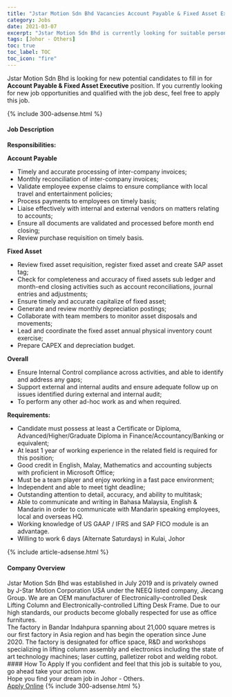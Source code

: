 ```yaml
---
title: "Jstar Motion Sdn Bhd Vacancies Account Payable & Fixed Asset Executive" 
category: Jobs 
date: 2021-03-07 
excerpt: "Jstar Motion Sdn Bhd is currently looking for suitable person to fill in the Account Payable & Fixed Asset Executive which based in Johor - Others" 
tags: [Johor - Others] 
toc: true 
toc_label: TOC 
toc_icon: "fire" 
--- 
```


<p>Jstar Motion Sdn Bhd is looking for new potential candidates to fill in for <b>Account Payable & Fixed Asset Executive</b> position. If you currently looking for new job opportunities and qualified with the job desc, feel free to apply this job.
</p>{% include 300-adsense.html %} 
<div><div><h4>Job Description</h4></div><div><div><span><div><p><strong>Responsibilities:</strong></p><p><strong>Account Payable</strong></p><ul><li>Timely and accurate processing of inter-company invoices;</li><li>Monthly reconciliation of inter-company invoices;</li><li>Validate employee expense claims to ensure compliance with local travel and entertainment policies;</li><li>Process payments to employees on timely basis;</li><li>Liaise effectively with internal and external vendors on matters relating to accounts;</li><li>Ensure all documents are validated and processed before month end closing;</li><li>Review purchase requisition on timely basis.</li></ul><p><strong>Fixed Asset</strong></p><ul><li>Review fixed asset requisition, register fixed asset and create SAP asset tag;</li><li>Check for completeness and accuracy of fixed assets sub ledger and month-end closing activities such as account reconciliations, journal entries and adjustments;</li><li>Ensure timely and accurate capitalize of fixed asset;</li><li>Generate and review monthly depreciation postings;</li><li>Collaborate with team members to monitor asset disposals and movements;</li><li>Lead and coordinate the fixed asset annual physical inventory count exercise;</li><li>Prepare CAPEX and depreciation budget.</li></ul><p><strong>Overall</strong></p><ul><li>Ensure Internal Control compliance across activities, and able to identify and address any gaps;</li><li>Support external and internal audits and ensure adequate follow up on issues identified during external and internal audit;</li><li>To perform any other ad-hoc work as and when required.</li></ul><p><strong>Requirements:</strong></p><ul><li>Candidate must possess at least a Certificate or Diploma, Advanced/Higher/Graduate Diploma in Finance/Accountancy/Banking or equivalent;</li><li>At least 1 year of working experience in the related field is required for this position;</li><li>Good credit in English, Malay, Mathematics and accounting subjects with proficient in Microsoft Office;</li><li>Must be a team player and enjoy working in a fast pace environment;</li><li>Independent and able to meet tight deadline;</li><li>Outstanding attention to detail, accuracy, and ability to multitask;</li><li>Able to communicate and writing in Bahasa Malaysia, English &amp; Mandarin in order to communicate with Mandarin speaking employees, local and overseas HQ.</li><li>Working knowledge of US GAAP / IFRS and SAP FICO module is an advantage.</li><li>Willing to work 6 days (Alternate Saturdays) in Kulai, Johor</li></ul></div></span></div></div></div> 
{% include article-adsense.html %} 
<div><div><h4>Company Overview</h4></div><div><div><span><div><div>Jstar Motion Sdn Bhd was established in July 2019 and is privately owned by J-Star Motion Corporation USA under the NEEQ listed company, Jiecang Group. We are an OEM manufacturer of Electronically-controlled Desk Lifting Column and Electronically-controlled Lifting Desk Frame. Due to our high standards, our products become globally respected for use as office furnitures.</div>
<div>The factory in Bandar Indahpura spanning about 21,000 square metres is our first factory in Asia region and has begin the operation since June 2020.&#160;The factory is designated for office space, R&amp;D and workshops specializing in lifting column assembly and electronics including the state of art technology machines; laser cutting, palletizer robot and welding robot.</div></div></span></div></div></div> 
#### How To Apply 
If you confident and feel that this job is suitable to you, go ahead take your action now. <br/> 
Hope you find your dream job in Johor - Others. <br/> 
<a href="https://www.jobstreet.com.my/en/job/account-payable-fixed-asset-executive-4497043?jobId=jobstreet-my-job-4497043&" class="btn btn--info" target="_blank" rel="nofollow noopenner">Apply Online</a> 
{% include 300-adsense.html %} 